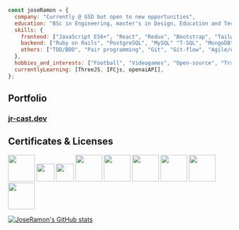 ```javascript
const joseRamon = {
  company: "Currently @ GSD but open to new opportunities",
  education: "BSc in Engineering, master's in Design, Education and Tech",
  skills: {
    frontend: ["JavaScript ES6+", "React", "Redux", "Bootstrap", "Tailwind", "StyledComponents"],
    backend: ["Ruby on Rails", "PostgreSQL", "MySQL" "T-SQL", "MongoDB", "Express.js" "API development"],
    others: ["TDD/BDD", "Pair programming", "Git", "Git-flow", "Agile/extreme programming"]
  },
  hobbies_and_interests: ["Football", "Videogames", "Open-source", "Traveling", "Guitar", "Gym"],
  currentlyLearning: [ThreeJS, IFCjs, openaiAPI],
};
```

<h2 align="left">Portfolio</h2>
<h3><a href="https://jr-cast.dev/">jr-cast.dev</a></h3>

## Certificates & Licenses

<a href="https://courses.edx.org/certificates/8641250b17fb4f4897470c306bdf9e04?_gl=1*xx7wsv*_ga*MTA3MzIyODg0Ny4xNjg1MzgwNTA3*_ga_D3KS4KMDT0*MTY4NjUxNjMwNS4zMi4xLjE2ODY1MTY4OTEuMC4wLjA." target="blank"><img src="https://upload.wikimedia.org/wikipedia/commons/thumb/0/04/ChatGPT_logo.svg/1200px-ChatGPT_logo.svg.png" width="60"></a>
<a href="https://courses.edx.org/certificates/7c79b94631864317ac547637f10d26df" target="blank"><img src="https://upload.wikimedia.org/wikipedia/commons/thumb/4/4b/Stanford_Cardinal_logo.svg/800px-Stanford_Cardinal_logo.svg.png" width="40"></a>
<a href="https://courses.edx.org/certificates/b632d580de7a4d059b545859aa346895" target="blank"><img src="https://upload.wikimedia.org/wikipedia/commons/thumb/4/4b/Stanford_Cardinal_logo.svg/800px-Stanford_Cardinal_logo.svg.png" width="40"></a>
<a href="https://www.credential.net/9957a1a2-3ea6-485c-8636-0d5466403622" target= "blank"><img 
src="https://templates.images.credential.net/15834231169533149351764588695625.png" width="60"></a>
<a href="https://www.credential.net/b6d9a00f-944a-4132-946e-3fc113a93927" target= "blank"><img 
src="https://templates.images.credential.net/15790421063942253832023806501758.png" width="60"></a>
<a href="https://www.credential.net/ebdda74f-b16f-439f-a989-20dd075ca50e" target= "blank"><img 
src="https://templates.images.credential.net/15790420075846753839720457960174.png" width="60"></a>
<a href="https://www.credential.net/6eaa3141-20c7-4fdc-97f9-cfc35728f69a" target="blank"><img src="https://templates.images.credential.net/15790419775515809487933217124360.png" width="60"></a>
<a href="https://www.credential.net/0be2013f-6dcb-4a9d-9eee-1017d5dcd66a" target="blank"><img src="https://templates.images.credential.net/15959755104909798720520579501098.png" width="60"></a>
<a href="https://www.credential.net/0c2a8183-f8e7-4590-a0ed-1c118a804b68" target="blank"><img src="https://templates.images.credential.net/15790420725707015843039145125501.png" width="60"></a>

[![JoseRamon's GitHub stats](https://github-readme-stats.vercel.app/api?username=jr-cast&theme=dark)](https://github.com/anuraghazra/github-readme-stats)
